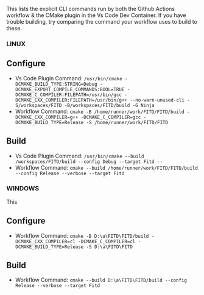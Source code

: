 This lists the explicit CLI commands run by both the Github Actions workflow & the CMake plugin in the Vs Code Dev Container. If you have trouble building, try comparing the command your workflow uses to build to these.
### LINUX
## Configure
* Vs Code Plugin Command: `/usr/bin/cmake -DCMAKE_BUILD_TYPE:STRING=Debug -DCMAKE_EXPORT_COMPILE_COMMANDS:BOOL=TRUE -DCMAKE_C_COMPILER:FILEPATH=/usr/bin/gcc -DCMAKE_CXX_COMPILER:FILEPATH=/usr/bin/g++ --no-warn-unused-cli -S/workspaces/FITD -B/workspaces/FITD/build -G Ninja`
* Workflow Command: `cmake -B /home/runner/work/FITD/FITD/build -DCMAKE_CXX_COMPILER=g++ -DCMAKE_C_COMPILER=gcc -DCMAKE_BUILD_TYPE=Release -S /home/runner/work/FITD/FITD`
## Build
* Vs Code Plugin Command: `/usr/bin/cmake --build /workspaces/FITD/build --config Debug --target Fitd --`
* Workflow Command: `cmake --build /home/runner/work/FITD/FITD/build --config Release --verbose --target Fitd`
### WINDOWS
This 
## Configure
* Workflow Command: `cmake -B D:\a\FITD\FITD/build -DCMAKE_CXX_COMPILER=cl -DCMAKE_C_COMPILER=cl -DCMAKE_BUILD_TYPE=Release -S D:\a\FITD\FITD`
## Build
* Workflow Command: `cmake --build D:\a\FITD\FITD/build --config Release --verbose --target Fitd`